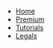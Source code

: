 - [Home](/?id=presentamos-a-hawking39s "Hawking's")
- [Premium](patreon.md)
- [Tutorials](texttospeech.md)
- [Legals](legals.md#terms-of-use)
  <!-- - [Text to Speech](texttospeech.md)
  - [Temporary Voice Channels](temporarychannels.md)
  - [Voice Utilities](voiceutilities.md)
  - [Speech to Text](speechtotext.md) -->
